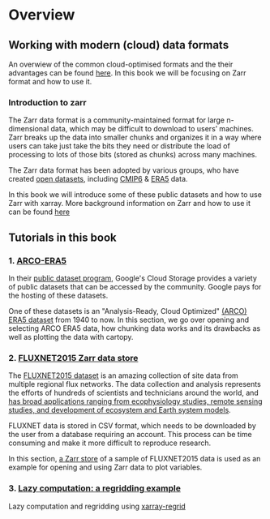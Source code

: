 # Overview

## Working with modern (cloud) data formats
An overwiew of the common cloud-optimised formats and the their advantages can be found [here](https://guide.cloudnativegeo.org/). In this book we will be focusing on Zarr format and how to use it. 

### Introduction to zarr
The Zarr data format is a community-maintained format for large n-dimensional data, which may be difficult to download to users’ machines. Zarr breaks up the data into smaller chunks and organizes it in a way where users can take just take the bits they need or distribute the load of processing to lots of those bits (stored as chunks) across many machines.

The Zarr data format has been adopted by various groups, who have created [open datasets](https://zarr.dev/datasets/), including [CMIP6](https://console.cloud.google.com/marketplace/details/noaa-public/cmip6) & [ERA5](https://cloud.google.com/storage/docs/public-datasets/era5) data. 

In this book we will introduce some of these public datasets and how to use Zarr with xarray. More background information on Zarr and how to use it can be found [here](https://guide.cloudnativegeo.org/zarr/intro.html)

## Tutorials in this book
### 1. [ARCO-ERA5](https://github.com/EXCITED-CO2/workshop_tutorial/blob/main/book/sections/FLUXNET2015.ipynb)

In their [public dataset program](https://cloud.google.com/storage/docs/public-datasets), Google's Cloud Storage provides a variety of public datasets that can be accessed by the community. Google pays for the hosting of these datasets.

One of these datasets is an "Analysis-Ready, Cloud Optimized" [(ARCO) ERA5 dataset](https://github.com/google-research/arco-era5) from 1940 to now. In this section, we go over opening and selecting ARCO ERA5 data, how chunking data works and its drawbacks as well as plotting the data with cartopy. 

### 2. [FLUXNET2015 Zarr data store](https://github.com/EXCITED-CO2/workshop_tutorial/blob/main/book/sections/ARCO-ERA5.ipynb)

The [FLUXNET2015 dataset](https://fluxnet.org/data/fluxnet2015-dataset) is an amazing collection of site data from multiple regional flux networks.
The data collection and analysis represents the efforts of hundreds of scientists and technicians around the world, and [has broad applications ranging from ecophysiology studies, remote sensing studies, and development of ecosystem and Earth system models](https://doi.org/10.1038/s41597-020-0534-3).

FLUXNET data is stored in CSV format, which needs to be downloaded by the user from a database requiring an account. This process can be time consuming and make it more difficult to reproduce research. 

In this section, [a Zarr store](https://github.com/EXCITED-CO2/zarr-fluxnet2015) of a sample of FLUXNET2015 data is used as an example for opening and using Zarr data to plot variables. 

### 3. [Lazy computation: a regridding example](https://github.com/EXCITED-CO2/workshop_tutorial/blob/main/book/sections/lazy_computation.ipynb)
Lazy computation and regridding using [xarray-regrid](https://github.com/xarray-contrib/xarray-regrid)



